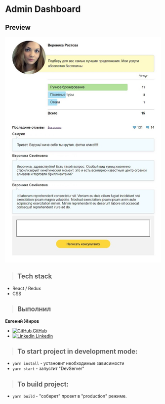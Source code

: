 # Admin Dashboard

## Preview

[![preview](./preview.jpg)](https://zzzhyrov.github.io/130120211449/)

> ## Tech stack

- React / Redux
- CSS

> ## Выполнил

**Евгений Жиров**

- [<img alt="GitHub" width="18px" src="https://raw.githubusercontent.com/boris-catsvill/course-js.javascript.ru/master/tech-stack/github-logo.png" /> GitHub](https://github.com/zzzhyrov)
- [<img alt="Linkedin" width="18px" src="https://raw.githubusercontent.com/boris-catsvill/course-js.javascript.ru/master/tech-stack/linkedin-logo.png" /> Linkedin](https://www.linkedin.com/in/zhyrov/)

> ## To start project in development mode:

- `yarn install` - установит необходимые зависимости
- `yarn start` - запустит "DevServer"

> ## To build project:

- `yarn build` - "соберет" проект в "production" режиме.

